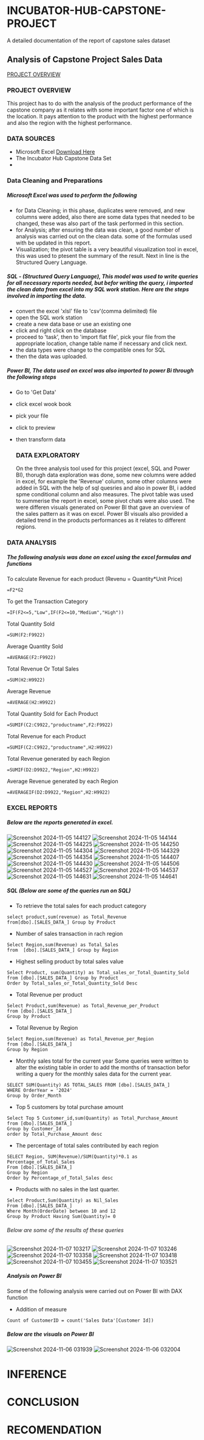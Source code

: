 # INCUBATOR-HUB-CAPSTONE-PROJECT
A detailed documentation of the report of capstone sales dataset
## Analysis of Capstone Project Sales Data
[PROJECT OVERVIEW](project_overview)

### PROJECT OVERVIEW
This project has to do with the analysis of the product performance of the capstone company as it relates with some important factor one of which is the location. 
It pays attention to the product with the highest performance and also the region with the highest performance.
### DATA SOURCES
- Microsoft Excel [Download Here](https://www.microsoft.com)
- The Incubator Hub Capstone Data Set
- 
### Data Cleaning and Preparations
##### Microsoft Excel was used to perform the following
- for Data Cleaning; in this phase, duplicates were removed, and new columns were added, also there are some data types that needed to be changed, these was also part of the task performed in this section.
- for Analysis; after ensuring the data was clean, a good number of analysis was carried out on the clean data. some of the formulas used with be updated in this report.
- Visualization; the pivot table is a very beautiful visualization tool in excel, this was used to ptesent the summary of the result.
    Next in line is the Structured Query Language.
    
##### SQL - (Structured Query Language), This model was used to write queries for all necessary reports needed, but befor writing the query, i imported the clean data from excel into my SQL work station. Here are the steps involved in importing the data.
- convert the excel 'xlsl' file to 'csv'(comma delimited) file
- open the SQL work station
- create a new data base or use an existing one
- click and right click on the database
- proceed to 'task', then to 'import flat file', pick your file from the appropriate location, change table name if necessary and click next.
- the data types were change to the compatible ones for SQL
- then the data was uploaded.
##### Power BI, The data used on excel was also imported to power Bi through the following steps
- Go to 'Get Data'
- click excel wook book
- pick your file
- click to preview
- then transform data

  ### DATA EXPLORATORY
  On the three analysis tool used for this project (excel, SQL and Power BI), thorugh data exploration was done, some new columns were added in excel, for example the 'Revenue' column, some other columns were added in SQL with the help of sql quesries and also in power BI, i added spme conditional column and also measures.
  The pivot table was used to summerise the report in excel, some pivot chats were also used.
  The were differen visuals generated on Power BI that gave an overview of the sales pattern as it was on excel. Power BI visuals also provided a detailed trend in the products performances as it relates to different regions.
### DATA ANALYSIS
##### The following analysis was done on excel using the excel formulas and functions
To calculate Revenue for each product (Revenu = Quantity*Unit Price)
```
=F2*G2
```
To get the Transaction Category
```
=IF(F2<=5,"Low",IF(F2<=10,"Medium","High"))
```
Total Quantity Sold
```
=SUM(F2:F9922)
```
Average Quantity Sold
```
=AVERAGE(F2:F9922)
```
Total Revenue Or Total Sales
```
=SUM(H2:H9922)
```
Average Revenue
```
=AVERAGE(H2:H9922)
```
Total Quantity Sold for Each Product
```
=SUMIF(C2:C9922,"productname",F2:F9922)
```
Total Revenue for each Product
```
=SUMIF(C2:C9922,"productname",H2:H9922)
```
Total Revenue generated by each Region
```
=SUMIF(D2:D9922,"Region",H2:H9922)
```
Average Revenue generated by each Region
```
=AVERAGEIF(D2:D9922,"Region",H2:H9922)
```

### EXCEL REPORTS
##### Below are the reports generated in excel.
![Screenshot 2024-11-05 144127](https://github.com/user-attachments/assets/cb25b41a-0730-4ffe-b456-5d8ea3da649c) ![Screenshot 2024-11-05 144144](https://github.com/user-attachments/assets/281a2413-20ee-451f-a036-e4e29ae008a9) ![Screenshot 2024-11-05 144225](https://github.com/user-attachments/assets/81c0c959-53df-4aba-b3c7-3b7a878071ae) ![Screenshot 2024-11-05 144250](https://github.com/user-attachments/assets/33a69d44-9ad9-4b94-8d46-618b96fc6b7f) ![Screenshot 2024-11-05 144304](https://github.com/user-attachments/assets/49e71445-3510-4a60-8b08-333772c5d2f1) ![Screenshot 2024-11-05 144329](https://github.com/user-attachments/assets/98204d37-23d4-40ac-a326-abb25415ecf5) ![Screenshot 2024-11-05 144354](https://github.com/user-attachments/assets/6cd140c9-6339-445c-96f7-00e797dbff96) ![Screenshot 2024-11-05 144407](https://github.com/user-attachments/assets/71e1373a-f139-4497-a391-d7f510a45b9b) ![Screenshot 2024-11-05 144430](https://github.com/user-attachments/assets/727119be-86aa-41d1-a3d3-eed3090f0a61) ![Screenshot 2024-11-05 144506](https://github.com/user-attachments/assets/720faf59-0bc9-4116-abb6-e612f3e88705) ![Screenshot 2024-11-05 144527](https://github.com/user-attachments/assets/4fa282d7-6e31-4df5-8aa0-164687741b0f) ![Screenshot 2024-11-05 144537](https://github.com/user-attachments/assets/3d62c4b5-5f1d-47db-bf6f-6dcbf48730e5) ![Screenshot 2024-11-05 144631](https://github.com/user-attachments/assets/4cffc8ae-1f9f-4bdb-a66a-f5591d41a651) ![Screenshot 2024-11-05 144641](https://github.com/user-attachments/assets/ab28b433-b880-4cdd-b5fd-45b8b49d6486)

##### SQL (Below are some of the queries run on SQL)
- To retrieve the total sales for each product category
```
select product,sum(revenue) as Total_Revenue
from[dbo].[SALES_DATA_] Group by Product
```
- Number of sales transaction in rach region
```
Select Region,sum(Revenue) as Total_Sales
from  [dbo].[SALES_DATA_] Group by Region
```
- Highest selling product by total sales value
```
Select Product, sum(Quantity) as Total_sales_or_Total_Quantity_Sold
from [dbo].[SALES_DATA_] Group by Product
Order by Total_sales_or_Total_Quantity_Sold Desc
```
- Total Revenue per product
```
Select Product,sum(Revenue) as Total_Revenue_per_Product
from [dbo].[SALES_DATA_]
Group by Product
```
- Total Revenue by Region
```
Select Region,sum(Revenue) as Total_Revenue_per_Region
from [dbo].[SALES_DATA_]
Group by Region
```
- Monthly sales total for the current year
  Some queries were written to alter the existing table in order to add the months of transaction befor writing a query for the monthly sales data for the current year. 
```
SELECT SUM(Quantity) AS TOTAL_SALES FROM [dbo].[SALES_DATA_]
WHERE OrderYear = '2024'
Group by Order_Month
```
- Top 5 customers by total purchase amount
```
Select Top 5 Customer_id,sum(Quantity) as Total_Purchase_Amount
from [dbo].[SALES_DATA_]
Group by Customer_Id
order by Total_Purchase_Amount desc
```
- The percentage of total sales contributed by each region
```
SELECT Region, SUM(Revenue)/SUM(Quantity)*0.1 as Percentage_of_Total_Sales
From [dbo].[SALES_DATA_] 
Group by Region
Order by Percentage_of_Total_Sales desc
```
- Products with no sales in the last quarter.
```
Select Product,Sum(Quantity) as Nil_Sales
From [dbo].[SALES_DATA_]
Where Month(OrderDate) between 10 and 12
Group by Product Having Sum(Quantity)= 0
```
###### Below are some of the results of these queries
![Screenshot 2024-11-07 103217](https://github.com/user-attachments/assets/40281d1a-ba27-477c-8712-959afd7c4742)
![Screenshot 2024-11-07 103246](https://github.com/user-attachments/assets/727a9e6b-5596-451e-bc22-be3a7d5e754d)
![Screenshot 2024-11-07 103358](https://github.com/user-attachments/assets/f7cba088-2c66-4a74-ac0d-4db55055bb63)
![Screenshot 2024-11-07 103418](https://github.com/user-attachments/assets/7cadd5e5-c63f-4318-92e1-4fe3c4b9cfa1)
![Screenshot 2024-11-07 103455](https://github.com/user-attachments/assets/de4cfc5f-ffe0-4aa4-aeb3-4f485b836ed2)
![Screenshot 2024-11-07 103521](https://github.com/user-attachments/assets/b653c6b6-c21f-4053-9893-3cfa35390747)

##### Analysis on Power BI
Some of the following analysis were carried out on Power BI with DAX function
- Addition of measure
```
Count of CustomerID = count('Sales Data'[Customer Id])
```
##### Below are the visuals on Power BI
![Screenshot 2024-11-06 031939](https://github.com/user-attachments/assets/6db9755f-c07e-4b5d-8aaa-feb8a46d5759)
![Screenshot 2024-11-06 032004](https://github.com/user-attachments/assets/2509a938-96e7-409d-9108-9c81ea3cc982)

# INFERENCE


# CONCLUSION



# RECOMENDATION



